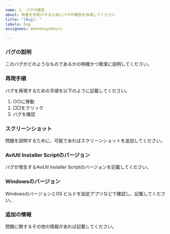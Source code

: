 ```yaml
---
name: 1. バグの報告
about: 改善を手助けするためにバグの報告を作成してください
title: "[Bug]: "
labels: bug
assignees: menndouyukkuri

---
```


### バグの説明
このバグがどのようなものであるかの明確かつ簡潔に説明してください。

### 再現手順
バグを再現するための手順を以下のように記載してください。
1. ○○に移動
2. □□をクリック
3. バグを確認

### スクリーンショット
問題を説明するために、可能であればスクリーンショットを追加してください。

### AviUtl Installer Scriptのバージョン
バグが発生するAviUtl Installer Scriptのバージョンを記載してください。

### Windowsのバージョン
WindowsのバージョンとOS ビルドを設定アプリなどで確認し、記載してください。

### 追加の情報
問題に関するその他の情報があれば記載してください。
